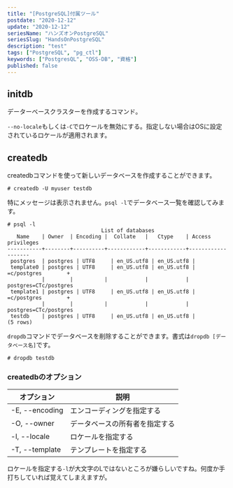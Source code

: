```yaml
---
title: "[PostgreSQL]付属ツール"
postdate: "2020-12-12"
update: "2020-12-12"
seriesName: "ハンズオンPostgreSQL"
seriesSlug: "HandsOnPostgreSQL"
description: "test"
tags: ["PostgreSQL", "pg_ctl"]
keywords: ["PostgresQL", "OSS-DB", "資格"]
published: false
---
```



## initdb

データーベースクラスターを作成するコマンド。

`--no-locale`もしくは`-C`でロケールを無効にする。指定しない場合はOSに設定されているロケールが適用されます。

## createdb

createdbコマンドを使って新しいデータベースを作成することができます。

```dummy
# createdb -U myuser testdb
```

特にメッセージは表示されません。`psql -l`でデータベース一覧を確認してみます。

```dummy
# psql -l
                              List of databases
   Name    | Owner  | Encoding |  Collate   |   Ctype    | Access privileges 
-----------+--------+----------+------------+------------+-------------------
 postgres  | postgres | UTF8     | en_US.utf8 | en_US.utf8 |
 template0 | postgres | UTF8     | en_US.utf8 | en_US.utf8 | =c/postgres        +
           |        |          |            |            | postgres=CTc/postgres
 template1 | postgres | UTF8     | en_US.utf8 | en_US.utf8 | =c/postgres        +
           |        |          |            |            | postgres=CTc/postgres
 testdb    | postgres | UTF8     | en_US.utf8 | en_US.utf8 |
(5 rows)
```

`dropdb`コマンドでデータベースを削除することができます。書式は`dropdb [データベース名]`です。

```dummy
# dropdb testdb
```

### createdbのオプション

|オプション|説明|
|---|---|
|-E, --encoding|エンコーディングを指定する|
|-O, --owner|データベースの所有者を指定する|
|-l, --locale|ロケールを指定する|
|-T, --template|テンプレートを指定する|

ロケールを指定する`-l`が大文字のLではないところが嫌らしいですね。何度か手打ちしていれば覚えてしまえますが。


